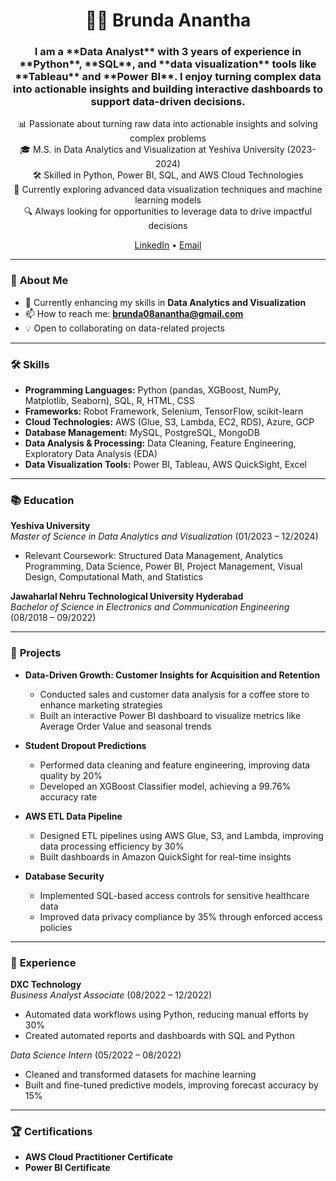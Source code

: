 <h1 align="center">👩‍💻 Brunda Anantha</h1>
<h3 align="center">I am a **Data Analyst** with 3 years of experience in **Python**, **SQL**, and **data visualization** tools like **Tableau** and **Power BI**. I enjoy turning complex data into actionable insights and building interactive dashboards to support data-driven decisions.</h3>
<p align="center">
    📊 Passionate about turning raw data into actionable insights and solving complex problems
  <br>
  🎓 M.S. in Data Analytics and Visualization at Yeshiva University (2023-2024)
  <br>
  🛠️ Skilled in Python, Power BI, SQL, and AWS Cloud Technologies
  <br>
  🌱 Currently exploring advanced data visualization techniques and machine learning models
  <br>
  🔍 Always looking for opportunities to leverage data to drive impactful decisions
</p>
<p align="center">
  <a href="https://linkedin.com/in/brunda08anantha">LinkedIn</a> •
  <a href="mailto:brunda08anantha@gmail.com">Email</a>
</p>

---

### 🌟 **About Me**  

- 🌱 Currently enhancing my skills in **Data Analytics and Visualization**  
- 📫 How to reach me: **brunda08anantha@gmail.com**  
- 💡 Open to collaborating on data-related projects  

---

### 🛠️ **Skills**  

- **Programming Languages:** Python (pandas, XGBoost, NumPy, Matplotlib, Seaborn), SQL, R, HTML, CSS  
- **Frameworks:** Robot Framework, Selenium, TensorFlow, scikit-learn  
- **Cloud Technologies:** AWS (Glue, S3, Lambda, EC2, RDS), Azure, GCP  
- **Database Management:** MySQL, PostgreSQL, MongoDB  
- **Data Analysis & Processing:** Data Cleaning, Feature Engineering, Exploratory Data Analysis (EDA)  
- **Data Visualization Tools:** Power BI, Tableau, AWS QuickSight, Excel  

---

### 📚 **Education**  

**Yeshiva University**  
*Master of Science in Data Analytics and Visualization* (01/2023 – 12/2024)  
- Relevant Coursework: Structured Data Management, Analytics Programming, Data Science, Power BI, Project Management, Visual Design, Computational Math, and Statistics  

**Jawaharlal Nehru Technological University Hyderabad**  
*Bachelor of Science in Electronics and Communication Engineering* (08/2018 – 09/2022)  

---

### 🚀 **Projects**  

- **Data-Driven Growth: Customer Insights for Acquisition and Retention**  
  - Conducted sales and customer data analysis for a coffee store to enhance marketing strategies  
  - Built an interactive Power BI dashboard to visualize metrics like Average Order Value and seasonal trends  

- **Student Dropout Predictions**  
  - Performed data cleaning and feature engineering, improving data quality by 20%  
  - Developed an XGBoost Classifier model, achieving a 99.76% accuracy rate  

- **AWS ETL Data Pipeline**  
  - Designed ETL pipelines using AWS Glue, S3, and Lambda, improving data processing efficiency by 30%  
  - Built dashboards in Amazon QuickSight for real-time insights  

- **Database Security**  
  - Implemented SQL-based access controls for sensitive healthcare data  
  - Improved data privacy compliance by 35% through enforced access policies  

---

### 💼 **Experience**  

**DXC Technology**  
*Business Analyst Associate* (08/2022 – 12/2022)  
- Automated data workflows using Python, reducing manual efforts by 30%  
- Created automated reports and dashboards with SQL and Python  

*Data Science Intern* (05/2022 – 08/2022)  
- Cleaned and transformed datasets for machine learning  
- Built and fine-tuned predictive models, improving forecast accuracy by 15%  

---

### 🏆 **Certifications**  

- **AWS Cloud Practitioner Certificate**  
- **Power BI Certificate**  
